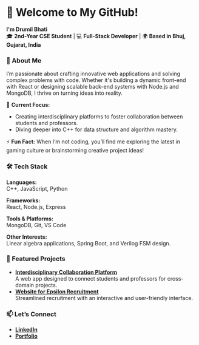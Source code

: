 # 👋 Welcome to My GitHub!  

**I'm Drumil Bhati**  
🎓 **2nd-Year CSE Student** | 💻 **Full-Stack Developer** | 🌍 **Based in Bhuj, Gujarat, India**  


### 🚀 About Me  
I’m passionate about crafting innovative web applications and solving complex problems with code. Whether it's building a dynamic front-end with React or designing scalable back-end systems with Node.js and MongoDB, I thrive on turning ideas into reality.  

🌟 **Current Focus:**  
- Creating interdisciplinary platforms to foster collaboration between students and professors.  
- Diving deeper into C++ for data structure and algorithm mastery.  

⚡ **Fun Fact:** When I’m not coding, you’ll find me exploring the latest in gaming culture or brainstorming creative project ideas!  

### 🛠️ Tech Stack  
**Languages:**  
C++, JavaScript, Python  

**Frameworks:**  
React, Node.js, Express  

**Tools & Platforms:**  
MongoDB, Git, VS Code  

**Other Interests:**  
Linear algebra applications, Spring Boot, and Verilog FSM design.  

### 🌟 Featured Projects  
- **[Interdisciplinary Collaboration Platform](#)**  
  A web app designed to connect students and professors for cross-domain projects.  
- **[Website for Epsilon Recruitment](#)**  
  Streamlined recruitment with an interactive and user-friendly interface.  

### 📫 Let’s Connect  
- **[LinkedIn](https://www.linkedin.com/in/drumil-bhati/)**  
- **[Portfolio](#)**  
